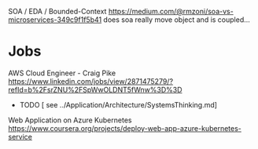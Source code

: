 SOA / EDA / Bounded-Context
https://medium.com/@rmzoni/soa-vs-microservices-349c9f1f5b41
does soa really move object and is coupled...



# Jobs

AWS Cloud Engineer - Craig Pike
https://www.linkedin.com/jobs/view/2871475279/?refId=b%2FsrZNU%2FSpWwOLDNT5fWnw%3D%3D


- TODO [ see ../Application/Architecture/SystemsThinking.md]


Web Application on Azure Kubernetes
https://www.coursera.org/projects/deploy-web-app-azure-kubernetes-service
